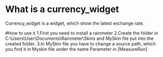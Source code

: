# What is a currency_widget
Currency_widget is a widget, which show the latest exchange rate.

#How to use it
1.First you need to install a rainmeter
2.Create the folder in C:\Users\User\Documents\Rainmeter\Skins and MySkin file put into the created folder.
3.In MySkin file you have to change a source path, which you find it in Myskin file under the name Parameter in [MeasureRun]
